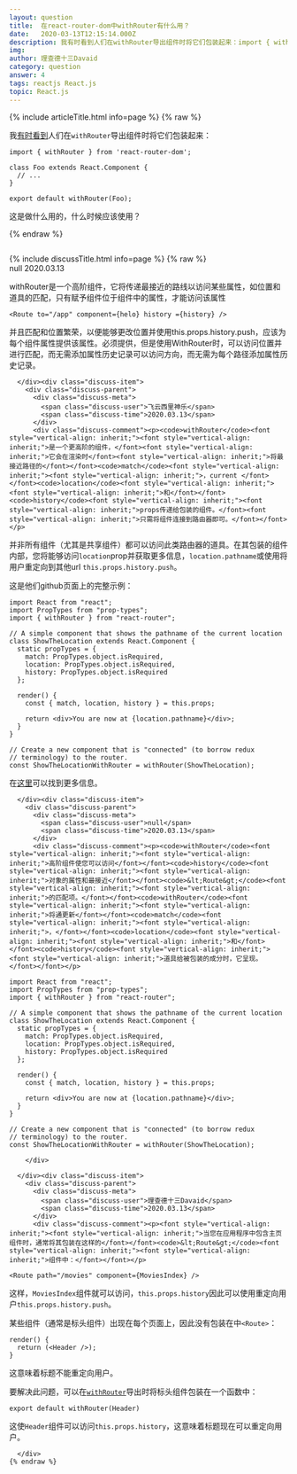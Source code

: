 ```yaml
---
layout: question
title:  在react-router-dom中withRouter有什么用？
date:   2020-03-13T12:15:14.000Z
description: 我有时看到人们在withRouter导出组件时将它们包装起来：import { withRouter } from 'react-router-do...
img: 
author: 理查德十三Davaid
category: question
answer: 4
tags: reactjs React.js
topic: React.js
---
```

<div class="article-root">
  <div class="article">
    {% include articleTitle.html info=page %}
    {% raw %}
    <div class="article-content"><p><font style="vertical-align: inherit;"><font style="vertical-align: inherit;">
我</font></font><a href="https://github.com/lore/www.lorejs.org/blob/41f9b34a67cb676984daf0cda4126a6bf4e14fcd/src/pages/cli/lore-generate-component/options/router.js" rel="noreferrer"><font style="vertical-align: inherit;"><font style="vertical-align: inherit;">有时看到</font></font></a><font style="vertical-align: inherit;"><font style="vertical-align: inherit;">人们在</font></font><code>withRouter</code><font style="vertical-align: inherit;"><font style="vertical-align: inherit;">导出</font><font style="vertical-align: inherit;">组件</font><font style="vertical-align: inherit;">时将它们</font><font style="vertical-align: inherit;">包装</font><font style="vertical-align: inherit;">起来：</font></font></p>

<pre class="lang-js prettyprint-override"><code>import { withRouter } from 'react-router-dom';<font></font>
<font></font>
class Foo extends React.Component {<font></font>
  // ...<font></font>
}<font></font>
<font></font>
export default withRouter(Foo);<font></font>
</code></pre>

<p><font style="vertical-align: inherit;"><font style="vertical-align: inherit;">这是做什么用的，什么时候应该使用？</font></font></p></div>
    {% endraw %}
  </div>
  <p style="height: 0;width:0;overflow: hidden;"> 第1534篇《在react-router-dom中withRouter有什么用？》来自Winter(https://github.com/aiyld/aiyld.github.io)的站点</p>
  <div class="discuss-wrapper">
    {% include discussTitle.html info=page %}
    {% raw %}
    <div class="discuss-item">
        <div class="discuss-parent">
          <div class="discuss-meta">
            <span class="discuss-user">null</span>
            <span class="discuss-time">2020.03.13</span>
          </div>
          <div class="discuss-comment"><p><font style="vertical-align: inherit;"><font style="vertical-align: inherit;">withRouter是一个高阶组件，它将传递最接近的路线以访问某些属性，如位置和道具的匹配，只有赋予组件位于组件中的属性，才能访问该属性 </font></font></p>

<pre><code>&lt;Route to="/app" component={helo} history ={history} /&gt;
</code></pre>

<p><font style="vertical-align: inherit;"><font style="vertical-align: inherit;">并且匹配和位置繁荣，以便能够更改位置并使用this.props.history.push，应该为每个组件属性提供该属性。必须提供，但是使用WithRouter时，可以访问位置并进行匹配，而无需添加属性历史记录可以访问方向，而无需为每个路径添加属性历史记录。</font></font></p></div>
        </div>
        
      </div><div class="discuss-item">
        <div class="discuss-parent">
          <div class="discuss-meta">
            <span class="discuss-user">飞云西里神乐</span>
            <span class="discuss-time">2020.03.13</span>
          </div>
          <div class="discuss-comment"><p><code>withRouter</code><font style="vertical-align: inherit;"><font style="vertical-align: inherit;">是一个更高阶的组件，</font><font style="vertical-align: inherit;">它会在渲染时</font><font style="vertical-align: inherit;">将最接近路径的</font></font><code>match</code><font style="vertical-align: inherit;"><font style="vertical-align: inherit;">，current </font></font><code>location</code><font style="vertical-align: inherit;"><font style="vertical-align: inherit;">和</font></font><code>history</code><font style="vertical-align: inherit;"><font style="vertical-align: inherit;">props传递给包装的组件。</font><font style="vertical-align: inherit;">只需将组件连接到路由器即可。</font></font></p>

<p><font style="vertical-align: inherit;"><font style="vertical-align: inherit;">并非所有组件（尤其是共享组件）都可以访问此类路由器的道具。</font><font style="vertical-align: inherit;">在其包装的组件内部，您将能够访问</font></font><code>location</code><font style="vertical-align: inherit;"><font style="vertical-align: inherit;">prop并获取更多信息，</font></font><code>location.pathname</code><font style="vertical-align: inherit;"><font style="vertical-align: inherit;">或使用将用户重定向到其他url </font></font><code>this.props.history.push</code><font style="vertical-align: inherit;"><font style="vertical-align: inherit;">。</font></font></p>

<p><font style="vertical-align: inherit;"><font style="vertical-align: inherit;">这是他们github页面上的完整示例： </font></font></p>

<pre><code>import React from "react";<font></font>
import PropTypes from "prop-types";<font></font>
import { withRouter } from "react-router";<font></font>
<font></font>
// A simple component that shows the pathname of the current location<font></font>
class ShowTheLocation extends React.Component {<font></font>
  static propTypes = {<font></font>
    match: PropTypes.object.isRequired,<font></font>
    location: PropTypes.object.isRequired,<font></font>
    history: PropTypes.object.isRequired<font></font>
  };<font></font>
<font></font>
  render() {<font></font>
    const { match, location, history } = this.props;<font></font>
<font></font>
    return &lt;div&gt;You are now at {location.pathname}&lt;/div&gt;;<font></font>
  }<font></font>
}<font></font>
<font></font>
// Create a new component that is "connected" (to borrow redux<font></font>
// terminology) to the router.<font></font>
const ShowTheLocationWithRouter = withRouter(ShowTheLocation);<font></font>
</code></pre>

<p><font style="vertical-align: inherit;"><font style="vertical-align: inherit;">在</font></font><a href="https://github.com/ReactTraining/react-router/blob/e634f0bad7796d128a4c4e2c4678487dd7256be2/packages/react-router/docs/api/withRouter.md" rel="noreferrer"><font style="vertical-align: inherit;"><font style="vertical-align: inherit;">这里</font></font></a><font style="vertical-align: inherit;"><font style="vertical-align: inherit;">可以找到更多信息</font><font style="vertical-align: inherit;">。</font></font></p></div>
        </div>
        
      </div><div class="discuss-item">
        <div class="discuss-parent">
          <div class="discuss-meta">
            <span class="discuss-user">null</span>
            <span class="discuss-time">2020.03.13</span>
          </div>
          <div class="discuss-comment"><p><code>withRouter</code><font style="vertical-align: inherit;"><font style="vertical-align: inherit;">高阶组件使您可以访问</font></font><code>history</code><font style="vertical-align: inherit;"><font style="vertical-align: inherit;">对象的属性和最接近</font></font><code>&lt;Route&gt;</code><font style="vertical-align: inherit;"><font style="vertical-align: inherit;">的匹配项。</font></font><code>withRouter</code><font style="vertical-align: inherit;"><font style="vertical-align: inherit;">将通更新</font></font><code>match</code><font style="vertical-align: inherit;"><font style="vertical-align: inherit;">，</font></font><code>location</code><font style="vertical-align: inherit;"><font style="vertical-align: inherit;">和</font></font><code>history</code><font style="vertical-align: inherit;"><font style="vertical-align: inherit;">道具给被包装的成分时，它呈现。</font></font></p>

<pre class="lang-js prettyprint-override"><code>import React from "react";<font></font>
import PropTypes from "prop-types";<font></font>
import { withRouter } from "react-router";<font></font>
<font></font>
// A simple component that shows the pathname of the current location<font></font>
class ShowTheLocation extends React.Component {<font></font>
  static propTypes = {<font></font>
    match: PropTypes.object.isRequired,<font></font>
    location: PropTypes.object.isRequired,<font></font>
    history: PropTypes.object.isRequired<font></font>
  };<font></font>
<font></font>
  render() {<font></font>
    const { match, location, history } = this.props;<font></font>
<font></font>
    return &lt;div&gt;You are now at {location.pathname}&lt;/div&gt;;<font></font>
  }<font></font>
}<font></font>
<font></font>
// Create a new component that is "connected" (to borrow redux<font></font>
// terminology) to the router.<font></font>
const ShowTheLocationWithRouter = withRouter(ShowTheLocation);<font></font>
</code></pre></div>
        </div>
        
      </div><div class="discuss-item">
        <div class="discuss-parent">
          <div class="discuss-meta">
            <span class="discuss-user">理查德十三Davaid</span>
            <span class="discuss-time">2020.03.13</span>
          </div>
          <div class="discuss-comment"><p><font style="vertical-align: inherit;"><font style="vertical-align: inherit;">当您在应用程序中包含主页组件时，通常将其包装在这样的</font></font><code>&lt;Route&gt;</code><font style="vertical-align: inherit;"><font style="vertical-align: inherit;">组件中：</font></font></p>

<pre><code>&lt;Route path="/movies" component={MoviesIndex} /&gt;
</code></pre>

<p><font style="vertical-align: inherit;"><font style="vertical-align: inherit;">这样，</font></font><code>MoviesIndex</code><font style="vertical-align: inherit;"><font style="vertical-align: inherit;">组件就可以访问，</font></font><code>this.props.history</code><font style="vertical-align: inherit;"><font style="vertical-align: inherit;">因此可以使用重定向用户</font></font><code>this.props.history.push</code><font style="vertical-align: inherit;"><font style="vertical-align: inherit;">。</font></font></p>

<p><font style="vertical-align: inherit;"><font style="vertical-align: inherit;">某些组件（通常是标头组件）出现在每个页面上，因此没有包装在中</font></font><code>&lt;Route&gt;</code><font style="vertical-align: inherit;"><font style="vertical-align: inherit;">：</font></font></p>

<pre><code>render() {<font></font>
  return (&lt;Header /&gt;);<font></font>
}<font></font>
</code></pre>

<p><font style="vertical-align: inherit;"><font style="vertical-align: inherit;">这意味着标题不能重定向用户。</font></font></p>

<p><font style="vertical-align: inherit;"><font style="vertical-align: inherit;">要解决此问题，可以在</font></font><a href="https://github.com/ReactTraining/react-router/blob/master/packages/react-router/docs/api/withRouter.md" rel="noreferrer"><code>withRouter</code></a><font style="vertical-align: inherit;"><font style="vertical-align: inherit;">导出时</font><font style="vertical-align: inherit;">将标头组件包装在一个</font><font style="vertical-align: inherit;">函数中：</font></font></p>

<pre><code>export default withRouter(Header)
</code></pre>

<p><font style="vertical-align: inherit;"><font style="vertical-align: inherit;">这使</font></font><code>Header</code><font style="vertical-align: inherit;"><font style="vertical-align: inherit;">组件可以访问</font></font><code>this.props.history</code><font style="vertical-align: inherit;"><font style="vertical-align: inherit;">，这意味着标题现在可以重定向用户。</font></font></p></div>
        </div>
        
      </div>
    {% endraw %}
  </div>
<div>
